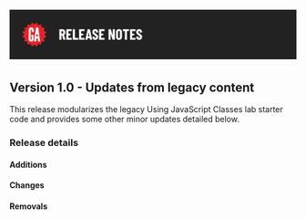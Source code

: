 # ![Release Notes](./assets/release-notes.png)

## Version 1.0 - Updates from legacy content

This release modularizes the legacy Using JavaScript Classes lab starter code and provides some other minor updates detailed below.

### Release details

#### Additions



#### Changes



#### Removals


